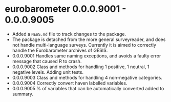 # eurobarometer 0.0.0.9001 - 0.0.0.9005

* Added a `NEWS.md` file to track changes to the package.
* The package is detached from the more general surveyreader, and does not handle multi-language surveys. Currently it is aimed to correctly handle the Eurobarometer archives of GESIS.
* 0.0.0.9001 Handles same naming exceptions, and avoids a faulty error message that caused R to crash.
* 0.0.0.9002 Class and methods for handling 1 positive, 1 neutral, 1 negative levels. Adding unit tests. 
* 0.0.0.9003 Class and methods for handling 4 non-negative categories.
* 0.0.0.9004 Correctly convert haven labelled variables.
* 0.0.0.9005 % of variables that can be automatically converted added to summary.
